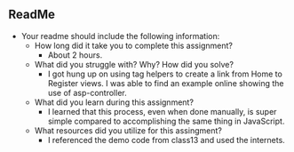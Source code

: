 ## ReadMe
- Your readme should include the following information:
	- How long did it take you to complete this assignment?
		- About 2 hours.
	- What did you struggle with? Why? How did you solve?
		- I got hung up on using tag helpers to create a link from Home to Register views. I was able to find an example online showing the use of asp-controller.
	- What did you learn during this assignment?
		- I learned that this process, even when done manually, is super simple compared to accomplishing the same thing in JavaScript.
    - What resources did you utilize for this assingment?
		- I referenced the demo code from class13 and used the internets.